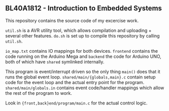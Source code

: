 ## BL40A1812 - Introduction to Embedded Systems 
This repository contains the source code of my excercise work.

`util.sh` is a AVR utility tool, which allows compilation and uploading +
several other features. `do.sh` is set up to compile this repository by
calling `util.sh`.

`io_map.txt` contains IO mappings for both devices. `frontend` contains
the code running on the Arduino Mega and `backend` the code for Arduino UNO,
both of which have `shared` symlinked internally.

This program is event/interrupt driven so the only thing `main()` does that
it runs the global event loop. `shared/main/{globals,main}.c` contain setup
code for the event loop and the actual entry point for the program.
`shared/main/globals.in` contains event code/handler mappings which allow the
rest of the program to work.

Look in `{front,back}end/program/main.c` for the actual control logic.
